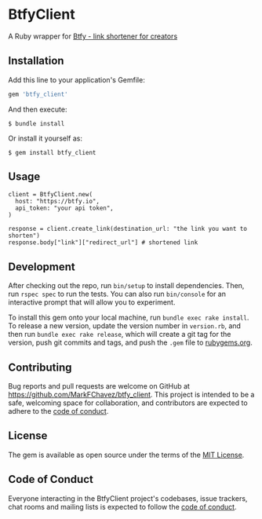 # BtfyClient

A Ruby wrapper for [Btfy - link shortener for creators](https://btfy.io)

## Installation

Add this line to your application's Gemfile:

```ruby
gem 'btfy_client'
```

And then execute:

    $ bundle install

Or install it yourself as:

    $ gem install btfy_client

## Usage

```
client = BtfyClient.new(
  host: "https://btfy.io",
  api_token: "your api token",
)

response = client.create_link(destination_url: "the link you want to shorten")
response.body["link"]["redirect_url"] # shortened link
```

## Development

After checking out the repo, run `bin/setup` to install dependencies. Then, run `rspec spec` to run the tests. You can also run `bin/console` for an interactive prompt that will allow you to experiment.

To install this gem onto your local machine, run `bundle exec rake install`. To release a new version, update the version number in `version.rb`, and then run `bundle exec rake release`, which will create a git tag for the version, push git commits and tags, and push the `.gem` file to [rubygems.org](https://rubygems.org).

## Contributing

Bug reports and pull requests are welcome on GitHub at https://github.com/MarkFChavez/btfy_client. This project is intended to be a safe, welcoming space for collaboration, and contributors are expected to adhere to the [code of conduct](https://github.com/MarkFChavez/btfy_client/blob/master/CODE_OF_CONDUCT.md).


## License

The gem is available as open source under the terms of the [MIT License](https://opensource.org/licenses/MIT).

## Code of Conduct

Everyone interacting in the BtfyClient project's codebases, issue trackers, chat rooms and mailing lists is expected to follow the [code of conduct](https://github.com/MarkFChavez/btfy_client/blob/master/CODE_OF_CONDUCT.md).
